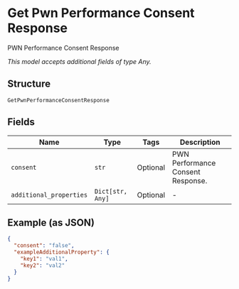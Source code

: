
# Get Pwn Performance Consent Response

PWN Performance Consent Response

*This model accepts additional fields of type Any.*

## Structure

`GetPwnPerformanceConsentResponse`

## Fields

| Name | Type | Tags | Description |
|  --- | --- | --- | --- |
| `consent` | `str` | Optional | PWN Performance Consent Response. |
| `additional_properties` | `Dict[str, Any]` | Optional | - |

## Example (as JSON)

```json
{
  "consent": "false",
  "exampleAdditionalProperty": {
    "key1": "val1",
    "key2": "val2"
  }
}
```

